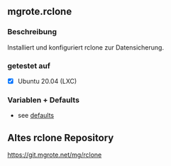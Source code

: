 ## mgrote.rclone

### Beschreibung
Installiert und konfiguriert rclone zur Datensicherung.

### getestet auf
- [x] Ubuntu 20.04 (LXC)

### Variablen + Defaults
- see [defaults](./defaults/main.yml)

## Altes rclone Repository

https://git.mgrote.net/mg/rclone
